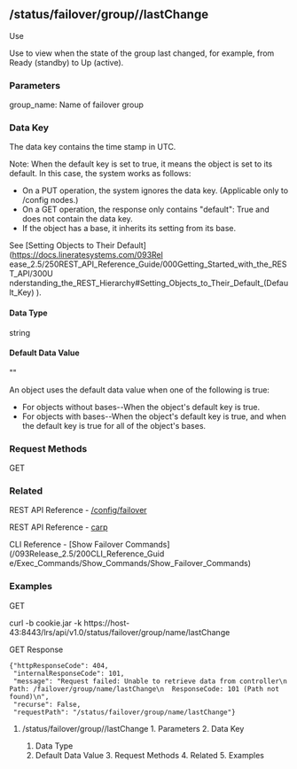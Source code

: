 ## /status/failover/group/<name>/lastChange

Use

Use to view when the state of the group last changed, for example, from Ready
(standby) to Up (active).

### Parameters

group_name: Name of failover group

### Data Key

The data key contains the time stamp in UTC.

Note: When the default key is set to true, it means the object is set to its
default. In this case, the system works as follows:

  * On a PUT operation, the system ignores the data key. (Applicable only to /config nodes.)
  * On a GET operation, the response only contains "default": True and does not contain the data key.
  * If the object has a base, it inherits its setting from its base.

See [Setting Objects to Their Default](https://docs.lineratesystems.com/093Rel
ease_2.5/250REST_API_Reference_Guide/000Getting_Started_with_the_REST_API/300U
nderstanding_the_REST_Hierarchy#Setting_Objects_to_Their_Default_(Default_Key)
).

#### Data Type

string

#### Default Data Value

""

An object uses the default data value when one of the following is true:

  * For objects without bases--When the object's default key is true.
  * For objects with bases--When the object's default key is true, and when the default key is true for all of the object's bases.

### Request Methods

GET

### Related

REST API Reference -
[/config/failover](/REST_API_Reference_Guide/config/failover)

REST API Reference -
[carp](/REST_API_Reference_Guide/config/system/interface/%3Cintf_name%3E/carp)

CLI Reference - [Show Failover Commands](/093Release_2.5/200CLI_Reference_Guid
e/Exec_Commands/Show_Commands/Show_Failover_Commands)

### Examples

GET

curl -b cookie.jar -k
https://host-43:8443/lrs/api/v1.0/status/failover/group/name/lastChange

GET Response

    
    {"httpResponseCode": 404,
     "internalResponseCode": 101,
     "message": "Request failed: Unable to retrieve data from controller\n  Path: /failover/group/name/lastChange\n  ResponseCode: 101 (Path not found)\n",
     "recurse": False,
     "requestPath": "/status/failover/group/name/lastChange"}
    

  1. /status/failover/group/<name>/lastChange
    1. Parameters
    2. Data Key
      1. Data Type
      2. Default Data Value
    3. Request Methods
    4. Related
    5. Examples

